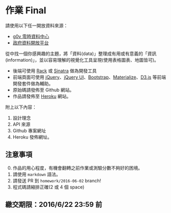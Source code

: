 # 作業 Final

請使用以下任一開放資料來源：

* [g0v 零時資料中心](http://data.g0v.tw/)
* [政府資料開放平台](http://data.gov.tw/)

從中找一個你感興趣的主題，將「資料(data)」整理成有用或有意義的「資訊(information)」，並以容易理解的視覺化工具呈現(使用表格圖表、地圖皆可)。

* 後端可使用 [Rack](http://rack.github.io/) 或 [Sinatra](http://www.sinatrarb.com/) 做為開發工具
* 前端頁面可使用 [jQuery](https://jquery.com/)、[jQuery UI](https://jqueryui.com/)、[Bootstrap](http://getbootstrap.com/)、[Materialize](http://materializecss.com/)、[D3.js](https://d3js.org/) 等前端開發套件做為輔助。
* 原始碼請發佈至 Github 網站。
* 作品請發佈至 [Heroku](https://heroku.com/) 網站。

附上以下內容：

1. 設計理念
2. API 來源
3. Github 專案網址
2. Heroku 發佈網址。

## 注意事項

0. 作品的用心程度，有機會翻轉之前作業或測驗分數不夠好的困境。
1. 請使用 `markdown` 語法。
2. 請發送 PR 到 `homework/2016-06-02` branch!
3. 程式碼請縮排正確(2 或 4 個 space)

## 繳交期限：2016/6/22 23:59 前
